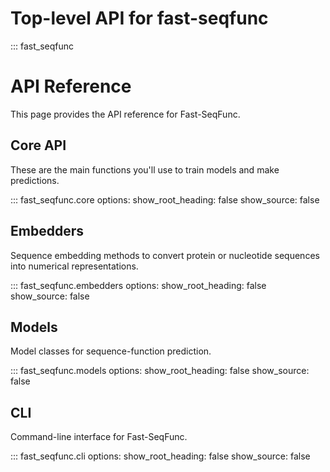 # Top-level API for fast-seqfunc

::: fast_seqfunc

# API Reference

This page provides the API reference for Fast-SeqFunc.

## Core API

These are the main functions you'll use to train models and make predictions.

::: fast_seqfunc.core
    options:
      show_root_heading: false
      show_source: false

## Embedders

Sequence embedding methods to convert protein or nucleotide sequences into numerical representations.

::: fast_seqfunc.embedders
    options:
      show_root_heading: false
      show_source: false

## Models

Model classes for sequence-function prediction.

::: fast_seqfunc.models
    options:
      show_root_heading: false
      show_source: false

## CLI

Command-line interface for Fast-SeqFunc.

::: fast_seqfunc.cli
    options:
      show_root_heading: false
      show_source: false

